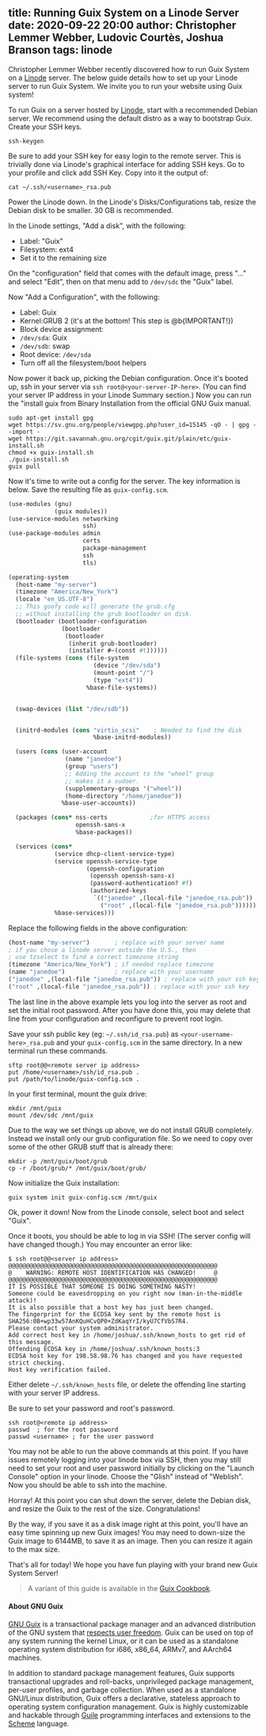 title: Running Guix System on a Linode Server
date: 2020-09-22 20:00
author: Christopher Lemmer Webber, Ludovic Courtès, Joshua Branson
tags: linode
---

Christopher Lemmer Webber recently discovered how to run Guix System on a
[Linode](https://www.linode.com/) server.  The below guide details how to set up
your Linode server to run Guix System. We invite you to run your website using
Guix system!

To run Guix on a server hosted by [Linode](https://www.linode.com),
start with a recommended Debian server.  We recommend using the default
distro as a way to bootstrap Guix. Create your SSH keys.

```
ssh-keygen
```

Be sure to add your SSH key for easy login to the remote server.
This is trivially done via Linode's graphical interface for adding
SSH keys.  Go to your profile and click add SSH Key.
Copy into it the output of:

```
cat ~/.ssh/<username>_rsa.pub
```

Power the Linode down. In the Linode's Disks/Configurations tab, resize
the Debian disk to be smaller. 30 GB is recommended.

In the Linode settings, "Add a disk", with the following:
- Label: "Guix"
- Filesystem: ext4
- Set it to the remaining size

On the "configuration" field that comes with the default image, press
"..." and select "Edit", then on that menu add to `/dev/sdc` the "Guix"
label.

Now "Add a Configuration", with the following:
- Label: Guix
- Kernel:GRUB 2 (it's at the bottom!  This step is @b{IMPORTANT!})
- Block device assignment:
- `/dev/sda`: Guix
- `/dev/sdb`: swap
- Root device: `/dev/sda`
- Turn off all the filesystem/boot helpers

Now power it back up, picking the Debian configuration.  Once it's booted up,
ssh in your server via `ssh root@<your-server-IP-here>`. (You can find your
server IP address in your Linode Summary section.) Now you can run the "install
guix from Binary Installation from the official GNU Guix manual.

```
sudo apt-get install gpg
wget https://sv.gnu.org/people/viewgpg.php?user_id=15145 -qO - | gpg --import -
wget https://git.savannah.gnu.org/cgit/guix.git/plain/etc/guix-install.sh
chmod +x guix-install.sh
./guix-install.sh
guix pull
```

Now it's time to write out a config for the server.  The key information
is below. Save the resulting file as `guix-config.scm`.

```scheme
(use-modules (gnu)
             (guix modules))
(use-service-modules networking
                     ssh)
(use-package-modules admin
                     certs
                     package-management
                     ssh
                     tls)

(operating-system
  (host-name "my-server")
  (timezone "America/New_York")
  (locale "en_US.UTF-8")
  ;; This goofy code will generate the grub.cfg
  ;; without installing the grub bootloader on disk.
  (bootloader (bootloader-configuration
               (bootloader
                (bootloader
                 (inherit grub-bootloader)
                 (installer #~(const #t))))))
  (file-systems (cons (file-system
                        (device "/dev/sda")
                        (mount-point "/")
                        (type "ext4"))
                      %base-file-systems))


  (swap-devices (list "/dev/sdb"))


  (initrd-modules (cons "virtio_scsi"    ; Needed to find the disk
                        %base-initrd-modules))

  (users (cons (user-account
                (name "janedoe")
                (group "users")
                ;; Adding the account to the "wheel" group
                ;; makes it a sudoer.
                (supplementary-groups '("wheel"))
                (home-directory "/home/janedoe"))
               %base-user-accounts))

  (packages (cons* nss-certs            ;for HTTPS access
                   openssh-sans-x
                   %base-packages))

  (services (cons*
             (service dhcp-client-service-type)
             (service openssh-service-type
                      (openssh-configuration
                       (openssh openssh-sans-x)
                       (password-authentication? #f)
                       (authorized-keys
                        `(("janedoe" ,(local-file "janedoe_rsa.pub"))
                          ("root" ,(local-file "janedoe_rsa.pub"))))))
             %base-services)))
```

Replace the following fields in the above configuration:
```scheme
(host-name "my-server")       ; replace with your server name
; if you chose a linode server outside the U.S., then
; use tzselect to find a correct timezone string
(timezone "America/New_York") ; if needed replace timezone
(name "janedoe")              ; replace with your username
("janedoe" ,(local-file "janedoe_rsa.pub")) ; replace with your ssh key
("root" ,(local-file "janedoe_rsa.pub")) ; replace with your ssh key
```

The last line in the above example lets you log into the server as root
and set the initial root password.  After you have done this, you may
delete that line from your configuration and reconfigure to prevent root
login.

Save your ssh public key (eg: `~/.ssh/id_rsa.pub`) as
`<your-username-here>_rsa.pub` and your `guix-config.scm` in the
same directory.  In a new terminal run these commands.

```
sftp root@@<remote server ip address>
put /home/<username>/ssh/id_rsa.pub .
put /path/to/linode/guix-config.scm .
```

In your first terminal, mount the guix drive:

```
mkdir /mnt/guix
mount /dev/sdc /mnt/guix
```

Due to the way we set things up above, we do not install GRUB
completely.  Instead we install only our grub configuration file.  So we
need to copy over some of the other GRUB stuff that is already there:

```
mkdir -p /mnt/guix/boot/grub
cp -r /boot/grub/* /mnt/guix/boot/grub/
```

Now initialize the Guix installation:

```
guix system init guix-config.scm /mnt/guix
```

Ok, power it down!
Now from the Linode console, select boot and select "Guix".

Once it boots, you should be able to log in via SSH!  (The server config
will have changed though.)  You may encounter an error like:

```
$ ssh root@@<server ip address>
@@@@@@@@@@@@@@@@@@@@@@@@@@@@@@@@@@@@@@@@@@@@@@@@@@@@@@@@@@@
@    WARNING: REMOTE HOST IDENTIFICATION HAS CHANGED!     @
@@@@@@@@@@@@@@@@@@@@@@@@@@@@@@@@@@@@@@@@@@@@@@@@@@@@@@@@@@@
IT IS POSSIBLE THAT SOMEONE IS DOING SOMETHING NASTY!
Someone could be eavesdropping on you right now (man-in-the-middle attack)!
It is also possible that a host key has just been changed.
The fingerprint for the ECDSA key sent by the remote host is
SHA256:0B+wp33w57AnKQuHCvQP0+ZdKaqYrI/kyU7CfVbS7R4.
Please contact your system administrator.
Add correct host key in /home/joshua/.ssh/known_hosts to get rid of this message.
Offending ECDSA key in /home/joshua/.ssh/known_hosts:3
ECDSA host key for 198.58.98.76 has changed and you have requested strict checking.
Host key verification failed.
```

Either delete `~/.ssh/known_hosts` file, or delete the offending line
starting with your server IP address.

Be sure to set your password and root's password.

```
ssh root@<remote ip address>
passwd  ; for the root password
passwd <username> ; for the user password
```

You may not be able to run the above commands at this point.  If you have issues
remotely logging into your linode box via SSH, then you may still need to set
your root and user password initially by clicking on the "Launch Console" option
in your linode.  Choose the "Glish" instead of "Weblish".  Now you should be
able to ssh into the machine.

Horray!  At this point you can shut down the server, delete the
Debian disk, and resize the Guix to the rest of the size.
Congratulations!

By the way, if you save it as a disk image right at this point, you'll
have an easy time spinning up new Guix images!  You may need to
down-size the Guix image to 6144MB, to save it as an image.  Then you
can resize it again to the max size.

That's all for today!  We hope you have fun playing with your brand new
Guix System Server!

> A variant of this guide is available in the [Guix
> Cookbook](https://guix.gnu.org/cookbook/en/html_node/Running-Guix-on-a-Linode-Server.html).

#### About GNU Guix

[GNU Guix](https://guix.gnu.org) is a transactional package
manager and an advanced distribution of the GNU system that [respects
user
freedom](https://www.gnu.org/distros/free-system-distribution-guidelines.html).
Guix can be used on top of any system running the kernel Linux, or it
can be used as a standalone operating system distribution for i686,
x86_64, ARMv7, and AArch64 machines.

In addition to standard package management features, Guix supports
transactional upgrades and roll-backs, unprivileged package management,
per-user profiles, and garbage collection.  When used as a standalone
GNU/Linux distribution, Guix offers a declarative, stateless approach to
operating system configuration management.  Guix is highly customizable
and hackable through [Guile](https://www.gnu.org/software/guile)
programming interfaces and extensions to the
[Scheme](http://schemers.org) language.
